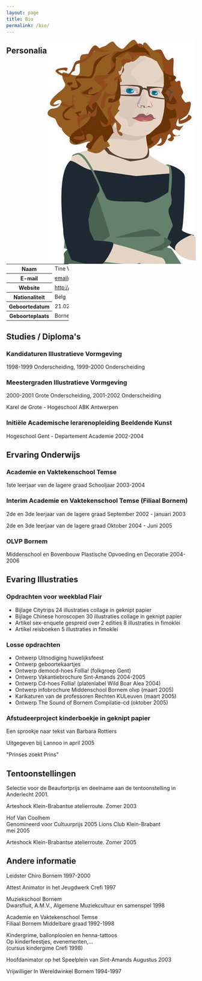 ```yaml
---
layout: page
title: Bio
permalink: /bio/
---
```


<img align="right" src="/includes/zelfportret.jpg" width="394" height="595" alt="Self Portrait of Tine Van lent" />

## Personalia
<table style="width:33%">
	<tr>
		<th>Naam
		</th>
		<td>Tine Van lent
		</td>
	</tr>
	<tr>
		<th>E-mail
		</th>
		<td><a href="mailto:email@tinevanlent.be" title="Email Tine">email@tinevanlent.be</a>
		</td>
	</tr>
	<tr>
		<th>Website
		</th>
		<td><a href="http://tinevanlent.be" title="Tine Van lent's website">http://tinevanlent.be</a>
		</td>
	</tr>
	<tr>
		<th>Nationaliteit
		</th>
		<td>Belg
		</td>
	</tr>
	<tr>
		<th>Geboortedatum
		</th>
		<td>21.02.1980
		</td>
	</tr>
	<tr>
		<th>Geboorteplaats
		</th>
		<td>Bornem
		</td>
	</tr>
</table>

## Studies / Diploma's
### Kandidaturen Illustratieve Vormgeving

1998-1999 Onderscheiding, 1999-2000 Onderscheiding

### Meestergraden Illustratieve Vormgeving

2000-2001 Grote Onderscheiding, 2001-2002 Onderscheiding

Karel de Grote - Hogeschool ABK Antwerpen

### Initiële Academische lerarenopleiding Beeldende Kunst

Hogeschool Gent - Departement Academie 2002-2004

## Ervaring Onderwijs
### Academie en Vaktekenschool Temse
1ste leerjaar van de lagere graad Schooljaar 2003-2004

### Interim Academie en Vaktekenschool Temse (Filiaal Bornem)
2de en 3de leerjaar van de lagere graad  September 2002 - januari 2003

2de en 3de leerjaar van de lagere graad  Oktober 2004 - Juni 2005

### OLVP Bornem

Middenschool en Bovenbouw Plastische Opvoeding en Decoratie 2004-2006

## Evaring Illustraties

### Opdrachten voor weekblad Flair

 * Bijlage Citytrips 24 illustraties collage in geknipt papier
 * Bijlage Chinese horoscopen 30 illustraties collage in geknipt papier
 * Artikel sex-enquete gespreid over 2 edities 8 illustraties in fimoklei
 * Artikel reisboeken 5 illustraties in fimoklei

### Losse opdrachten

 * Ontwerp Uitnodiging huwelijksfeest
 * Ontwerp geboortekaartjes
 * Ontwerp democd-hoes Follia! (folkgroep Gent)
 * Ontwerp Vakantiebrochure Sint-Amands 2004-2005
 * Ontwerp Cd-hoes Follia! (platenlabel Wild Boar Alea 2004)
 * Ontwerp infobrochure Middenschool Bornem olvp (maart 2005)
 * Karikaturen van de professoren Rechten KULeuven (maart 2005)
 * Ontwerp The Sound of Bornem Compilatie-cd (oktober 2005)

### Afstudeerproject kinderboekje in geknipt papier
Een sprookje naar tekst van Barbara Rottiers

Uitgegeven bij Lannoo in april 2005

"Prinses zoekt Prins"

## Tentoonstellingen
Selectie voor de Beaufortprijs en deelname aan de tentoonstelling in Anderlecht 2001.

Arteshock Klein-Brabantse atelierroute. Zomer 2003

Hof Van Coolhem<br />
Genomineerd voor Cultuurprijs 2005 Lions Club Klein-Brabant<br />
mei 2005

Arteshock Klein-Brabantse atelierroute. Zomer 2005

## Andere informatie

Leidster Chiro Bornem 1997-2000

Attest Animator in het Jeugdwerk Crefi 1997

Muziekschool Bornem<br />
Dwarsfluit, A.M.V., Algemene Muziekcultuur en samenspel 1998

Academie en Vaktekenschool Temse <br />
Filiaal Bornem
Middelbare graad 1992-1998

Kindergrime, ballonplooien en henna-tattoos<br />
Op kinderfeestjes, evenementen,&hellip;<br />
(cursus kindergime Crefi 1998)

Hoofdanimator op het Speelplein van Sint-Amands Augustus 2003

Vrijwilliger In Wereldwinkel Bornem 1994-1997
